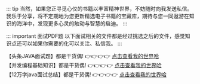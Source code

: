 ::: tip
当然，如果您正寻觅心仪的书籍以丰富精神世界，不妨随时向我发送私信。我乐于分享，将不定期地为您更新精选电子书籍的宝藏库，期待与您一同遨游在知识的海洋中，发现更多心灵的触动与智慧的启迪。
:::

::: important 面试PDF题
以下面试相关的文件都是经过挑选之后的文件，感觉知识点还可以如果你需要的化可以关注、私信我。
:::

【头条JAVA面试题】都是干货偶! 👉👉👉👉 [点击查看我的世界哈](/backend-book/files/interview/头条java面试题.pdf)  
【并发编程基础知识】都是干货偶! 👉👉👉👉 [点击查看我的世界哈](/backend-book/files/interview/并发编程基础知识.pdf)    
【12万字java面试总结】都是干货偶! 👉👉👉👉 [点击查看我的世界哈](/backend-book/files/interview/12万字java面经总结.pdf)